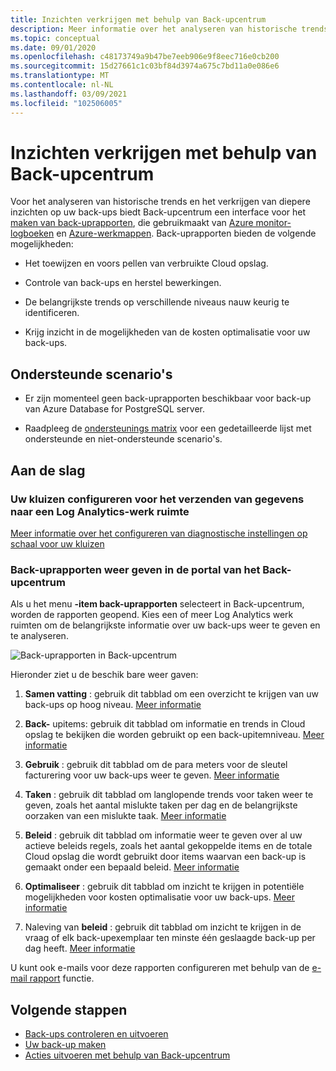 ```yaml
---
title: Inzichten verkrijgen met behulp van Back-upcentrum
description: Meer informatie over het analyseren van historische trends en het verkrijgen van meer inzicht in uw back-ups met Back-upcentrum.
ms.topic: conceptual
ms.date: 09/01/2020
ms.openlocfilehash: c48173749a9b47be7eeb906e9f8eec716e0cb200
ms.sourcegitcommit: 15d27661c1c03bf84d3974a675c7bd11a0e086e6
ms.translationtype: MT
ms.contentlocale: nl-NL
ms.lasthandoff: 03/09/2021
ms.locfileid: "102506005"
---
```

# <a name="obtain-insights-using-backup-center"></a>Inzichten verkrijgen met behulp van Back-upcentrum

Voor het analyseren van historische trends en het verkrijgen van diepere inzichten op uw back-ups biedt Back-upcentrum een interface voor het [maken van back-uprapporten](configure-reports.md), die gebruikmaakt van [Azure monitor-logboeken](../azure-monitor/logs/data-platform-logs.md) en [Azure-werkmappen](../azure-monitor/visualize/workbooks-overview.md). Back-uprapporten bieden de volgende mogelijkheden:

- Het toewijzen en voors pellen van verbruikte Cloud opslag.

- Controle van back-ups en herstel bewerkingen.

- De belangrijkste trends op verschillende niveaus nauw keurig te identificeren.

- Krijg inzicht in de mogelijkheden van de kosten optimalisatie voor uw back-ups.

## <a name="supported-scenarios"></a>Ondersteunde scenario's

- Er zijn momenteel geen back-uprapporten beschikbaar voor back-up van Azure Database for PostgreSQL server.

- Raadpleeg de [ondersteunings matrix](backup-center-support-matrix.md) voor een gedetailleerde lijst met ondersteunde en niet-ondersteunde scenario's.

## <a name="get-started"></a>Aan de slag

### <a name="configure-your-vaults-to-send-data-to-a-log-analytics-workspace"></a>Uw kluizen configureren voor het verzenden van gegevens naar een Log Analytics-werk ruimte

[Meer informatie over het configureren van diagnostische instellingen op schaal voor uw kluizen](./configure-reports.md#get-started)

### <a name="view-backup-reports-in-the-backup-center-portal"></a>Back-uprapporten weer geven in de portal van het Back-upcentrum

Als u het menu **-item back-uprapporten** selecteert in Back-upcentrum, worden de rapporten geopend. Kies een of meer Log Analytics werk ruimten om de belangrijkste informatie over uw back-ups weer te geven en te analyseren.

![Back-uprapporten in Back-upcentrum](./media/backup-center-obtain-insights/backup-center-backup-reports.png)

Hieronder ziet u de beschik bare weer gaven:

1. **Samen vatting** : gebruik dit tabblad om een overzicht te krijgen van uw back-ups op hoog niveau. [Meer informatie](./configure-reports.md#summary)

2. **Back-** upitems: gebruik dit tabblad om informatie en trends in Cloud opslag te bekijken die worden gebruikt op een back-upitemniveau. [Meer informatie](./configure-reports.md#backup-items)

3. **Gebruik** : gebruik dit tabblad om de para meters voor de sleutel facturering voor uw back-ups weer te geven. [Meer informatie](./configure-reports.md#usage)

4. **Taken** : gebruik dit tabblad om langlopende trends voor taken weer te geven, zoals het aantal mislukte taken per dag en de belangrijkste oorzaken van een mislukte taak. [Meer informatie](./configure-reports.md#jobs)

5. **Beleid** : gebruik dit tabblad om informatie weer te geven over al uw actieve beleids regels, zoals het aantal gekoppelde items en de totale Cloud opslag die wordt gebruikt door items waarvan een back-up is gemaakt onder een bepaald beleid. [Meer informatie](./configure-reports.md#policies)

6. **Optimaliseer** : gebruik dit tabblad om inzicht te krijgen in potentiële mogelijkheden voor kosten optimalisatie voor uw back-ups. [Meer informatie](./configure-reports.md#optimize)

7. Naleving van **beleid** : gebruik dit tabblad om inzicht te krijgen in de vraag of elk back-upexemplaar ten minste één geslaagde back-up per dag heeft. [Meer informatie](./configure-reports.md#policy-adherence)

U kunt ook e-mails voor deze rapporten configureren met behulp van de [e-mail rapport](backup-reports-email.md) functie.

## <a name="next-steps"></a>Volgende stappen

- [Back-ups controleren en uitvoeren](backup-center-monitor-operate.md)
- [Uw back-up maken](backup-center-govern-environment.md)
- [Acties uitvoeren met behulp van Back-upcentrum](backup-center-actions.md)